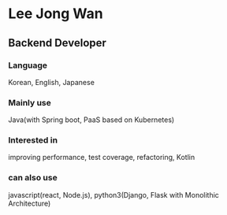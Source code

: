 # Lee Jong Wan

## Backend Developer

### Language
Korean, English, Japanese

### Mainly use
Java(with Spring boot, PaaS based on Kubernetes)

### Interested in
improving performance, test coverage, refactoring, Kotlin

### can also use
javascript(react, Node.js), python3(Django, Flask with Monolithic Architecture)

<!--
**LEEJ0NGWAN/LEEJ0NGWAN** is a ✨ _special_ ✨ repository because its `README.md` (this file) appears on your GitHub profile.

Here are some ideas to get you started:

- 🔭 I’m currently working on ...
- 🌱 I’m currently learning ...
- 👯 I’m looking to collaborate on ...
- 🤔 I’m looking for help with ...
- 💬 Ask me about ...
- 📫 How to reach me: ...
- 😄 Pronouns: ...
- ⚡ Fun fact: ...
-->

